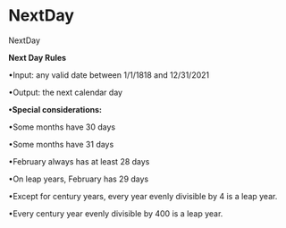# NextDay
NextDay

**Next Day Rules**

•Input: any valid date between 1/1/1818 and 12/31/2021

•Output: the next calendar day

**•Special considerations:**

•Some months have 30 days

•Some months have 31 days

•February always has at least 28 days

•On leap years, February has 29 days

•Except for century years, every year evenly divisible by 4 is a leap year.

•Every century year evenly divisible by 400 is a leap year.
